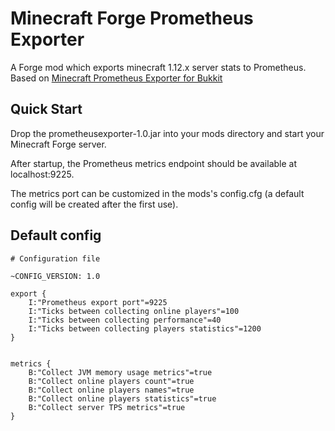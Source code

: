 # Minecraft Forge Prometheus Exporter
A Forge mod which exports minecraft 1.12.x server stats to Prometheus. Based on [Minecraft Prometheus Exporter for Bukkit](https://github.com/sladkoff/minecraft-prometheus-exporter)

## Quick Start
Drop the prometheusexporter-1.0.jar into your mods directory and start your Minecraft Forge server.

After startup, the Prometheus metrics endpoint should be available at localhost:9225.

The metrics port can be customized in the mods's config.cfg (a default config will be created after the first use).

## Default config
```
# Configuration file

~CONFIG_VERSION: 1.0

export {
    I:"Prometheus export port"=9225
    I:"Ticks between collecting online players"=100
    I:"Ticks between collecting performance"=40
    I:"Ticks between collecting players statistics"=1200
}


metrics {
    B:"Collect JVM memory usage metrics"=true
    B:"Collect online players count"=true
    B:"Collect online players names"=true
    B:"Collect online players statistics"=true
    B:"Collect server TPS metrics"=true
}
```
